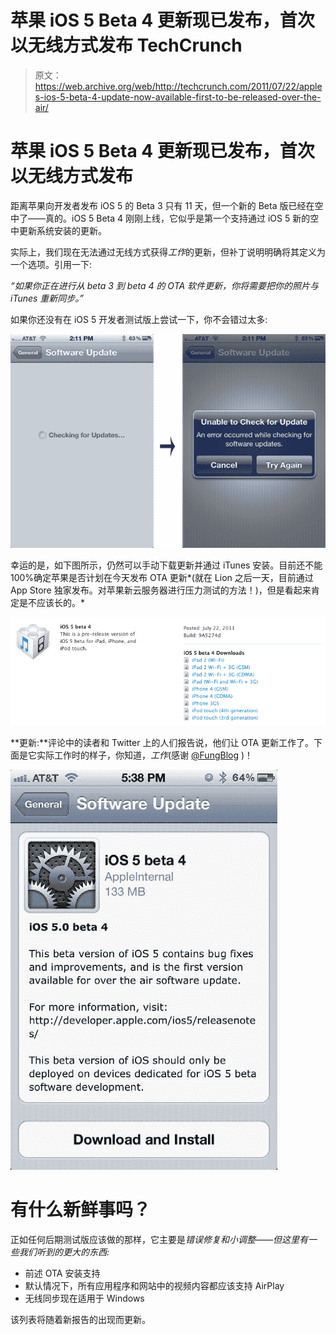 # 苹果 iOS 5 Beta 4 更新现已发布，首次以无线方式发布 TechCrunch

> 原文：<https://web.archive.org/web/http://techcrunch.com/2011/07/22/apples-ios-5-beta-4-update-now-available-first-to-be-released-over-the-air/>

# 苹果 iOS 5 Beta 4 更新现已发布，首次以无线方式发布

距离苹果向开发者发布 iOS 5 的 Beta 3 只有 11 天，但一个新的 Beta 版已经在空中了——真的。iOS 5 Beta 4 刚刚上线，它似乎是第一个支持通过 iOS 5 新的空中更新系统安装的更新。

实际上，我们现在无法通过无线方式获得*工作*的更新，但补丁说明明确将其定义为一个选项。引用一下:

*“如果你正在进行从 beta 3 到 beta 4 的 OTA 软件更新，你将需要把你的照片与 iTunes 重新同步。”*

如果你还没有在 iOS 5 开发者测试版上尝试一下，你不会错过太多:

![](img/4b0b39cc058b0a5a5b49bdfd636c04f5.png "AGAIN. AGAIN. AGAIN. AGAIN.")

幸运的是，如下图所示，仍然可以手动下载更新并通过 iTunes 安装。目前还不能 100%确定苹果是否计划在今天发布 OTA 更新*(就在 Lion 之后一天，目前通过 App Store 独家发布。对苹果新云服务器进行压力测试的方法！)，但是看起来肯定是不应该长的。*

![](img/db332721a1e42bb8b75e9664983fbb94.png "iOS 5 Beta 4")

**更新:**评论中的读者和 Twitter 上的人们报告说，他们让 OTA 更新工作了。下面是它实际工作时的样子，你知道，*工作*(感谢 [@FungBlog](https://web.archive.org/web/20230203041307/https://twitter.com/#!/FungBlog/status/94570671841091584) )！

![](img/7b740ce96046a732110831b735751848.png)

# 有什么新鲜事吗？

正如任何后期测试版应该做的那样，它主要是*错误修复和小调整——但这里有一些我们听到的更大的东西:*

*   前述 OTA 安装支持
*   默认情况下，所有应用程序和网站中的视频内容都应该支持 AirPlay
*   无线同步现在适用于 Windows

该列表将随着新报告的出现而更新。